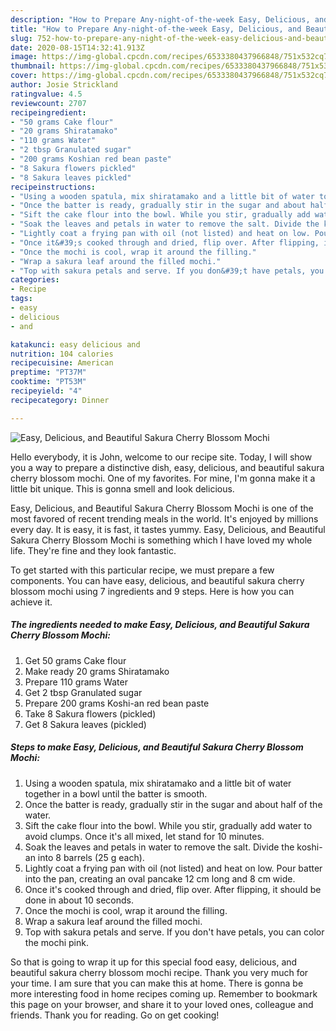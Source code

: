 ```yaml
---
description: "How to Prepare Any-night-of-the-week Easy, Delicious, and Beautiful Sakura Cherry Blossom Mochi"
title: "How to Prepare Any-night-of-the-week Easy, Delicious, and Beautiful Sakura Cherry Blossom Mochi"
slug: 752-how-to-prepare-any-night-of-the-week-easy-delicious-and-beautiful-sakura-cherry-blossom-mochi
date: 2020-08-15T14:32:41.913Z
image: https://img-global.cpcdn.com/recipes/6533380437966848/751x532cq70/easy-delicious-and-beautiful-sakura-cherry-blossom-mochi-recipe-main-photo.jpg
thumbnail: https://img-global.cpcdn.com/recipes/6533380437966848/751x532cq70/easy-delicious-and-beautiful-sakura-cherry-blossom-mochi-recipe-main-photo.jpg
cover: https://img-global.cpcdn.com/recipes/6533380437966848/751x532cq70/easy-delicious-and-beautiful-sakura-cherry-blossom-mochi-recipe-main-photo.jpg
author: Josie Strickland
ratingvalue: 4.5
reviewcount: 2707
recipeingredient:
- "50 grams Cake flour"
- "20 grams Shiratamako"
- "110 grams Water"
- "2 tbsp Granulated sugar"
- "200 grams Koshian red bean paste"
- "8 Sakura flowers pickled"
- "8 Sakura leaves pickled"
recipeinstructions:
- "Using a wooden spatula, mix shiratamako and a little bit of water together in a bowl until the batter is smooth."
- "Once the batter is ready, gradually stir in the sugar and about half of the water."
- "Sift the cake flour into the bowl. While you stir, gradually add water to avoid clumps. Once it&#39;s all mixed, let stand for 10 minutes."
- "Soak the leaves and petals in water to remove the salt. Divide the koshi-an into 8 barrels (25 g each)."
- "Lightly coat a frying pan with oil (not listed) and heat on low. Pour batter into the pan, creating an oval pancake 12 cm long and 8 cm wide."
- "Once it&#39;s cooked through and dried, flip over. After flipping, it should be done in about 10 seconds."
- "Once the mochi is cool, wrap it around the filling."
- "Wrap a sakura leaf around the filled mochi."
- "Top with sakura petals and serve. If you don&#39;t have petals, you can color the mochi pink."
categories:
- Recipe
tags:
- easy
- delicious
- and

katakunci: easy delicious and 
nutrition: 104 calories
recipecuisine: American
preptime: "PT37M"
cooktime: "PT53M"
recipeyield: "4"
recipecategory: Dinner

---
```



![Easy, Delicious, and Beautiful Sakura Cherry Blossom Mochi](https://img-global.cpcdn.com/recipes/6533380437966848/751x532cq70/easy-delicious-and-beautiful-sakura-cherry-blossom-mochi-recipe-main-photo.jpg)

Hello everybody, it is John, welcome to our recipe site. Today, I will show you a way to prepare a distinctive dish, easy, delicious, and beautiful sakura cherry blossom mochi. One of my favorites. For mine, I'm gonna make it a little bit unique. This is gonna smell and look delicious.

Easy, Delicious, and Beautiful Sakura Cherry Blossom Mochi is one of the most favored of recent trending meals in the world. It's enjoyed by millions every day. It is easy, it is fast, it tastes yummy. Easy, Delicious, and Beautiful Sakura Cherry Blossom Mochi is something which I have loved my whole life. They're fine and they look fantastic.




To get started with this particular recipe, we must prepare a few components. You can have easy, delicious, and beautiful sakura cherry blossom mochi using 7 ingredients and 9 steps. Here is how you can achieve it.

<!--inarticleads1-->

##### The ingredients needed to make Easy, Delicious, and Beautiful Sakura Cherry Blossom Mochi:

1. Get 50 grams Cake flour
1. Make ready 20 grams Shiratamako
1. Prepare 110 grams Water
1. Get 2 tbsp Granulated sugar
1. Prepare 200 grams Koshi-an red bean paste
1. Take 8 Sakura flowers (pickled)
1. Get 8 Sakura leaves (pickled)




<!--inarticleads2-->

##### Steps to make Easy, Delicious, and Beautiful Sakura Cherry Blossom Mochi:

1. Using a wooden spatula, mix shiratamako and a little bit of water together in a bowl until the batter is smooth.
1. Once the batter is ready, gradually stir in the sugar and about half of the water.
1. Sift the cake flour into the bowl. While you stir, gradually add water to avoid clumps. Once it&#39;s all mixed, let stand for 10 minutes.
1. Soak the leaves and petals in water to remove the salt. Divide the koshi-an into 8 barrels (25 g each).
1. Lightly coat a frying pan with oil (not listed) and heat on low. Pour batter into the pan, creating an oval pancake 12 cm long and 8 cm wide.
1. Once it&#39;s cooked through and dried, flip over. After flipping, it should be done in about 10 seconds.
1. Once the mochi is cool, wrap it around the filling.
1. Wrap a sakura leaf around the filled mochi.
1. Top with sakura petals and serve. If you don&#39;t have petals, you can color the mochi pink.




So that is going to wrap it up for this special food easy, delicious, and beautiful sakura cherry blossom mochi recipe. Thank you very much for your time. I am sure that you can make this at home. There is gonna be more interesting food in home recipes coming up. Remember to bookmark this page on your browser, and share it to your loved ones, colleague and friends. Thank you for reading. Go on get cooking!
